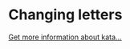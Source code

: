 Changing letters
=
[Get more information about kata...](https://www.codewars.com//kata//kata/5831c204a31721e2ae000294)